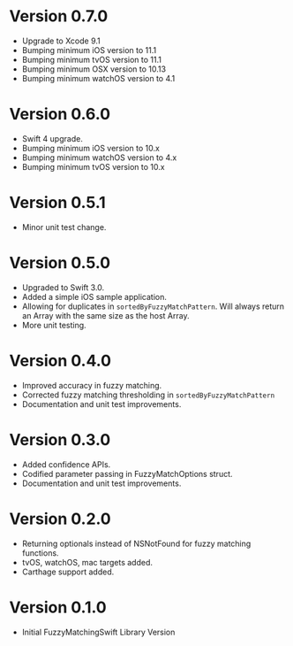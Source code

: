 # Version 0.7.0

- Upgrade to Xcode 9.1
- Bumping minimum iOS version to 11.1
- Bumping minimum tvOS version to 11.1
- Bumping minimum OSX version to 10.13
- Bumping minimum watchOS version to 4.1

# Version 0.6.0

- Swift 4 upgrade.
- Bumping minimum iOS version to 10.x
- Bumping minimum watchOS version to 4.x
- Bumping minimum tvOS version to 10.x

# Version 0.5.1

- Minor unit test change.

# Version 0.5.0

- Upgraded to Swift 3.0.
- Added a simple iOS sample application.
- Allowing for duplicates in `sortedByFuzzyMatchPattern`. Will always return an Array with the same size as the host Array.
- More unit testing.

# Version 0.4.0

- Improved accuracy in fuzzy matching.
- Corrected fuzzy matching thresholding in `sortedByFuzzyMatchPattern`
- Documentation and unit test improvements.

# Version 0.3.0

- Added confidence APIs.
- Codified parameter passing in FuzzyMatchOptions struct.
- Documentation and unit test improvements.

# Version 0.2.0

- Returning optionals instead of NSNotFound for fuzzy matching functions.
- tvOS, watchOS, mac targets added.
- Carthage support added.

# Version 0.1.0

- Initial FuzzyMatchingSwift Library Version
